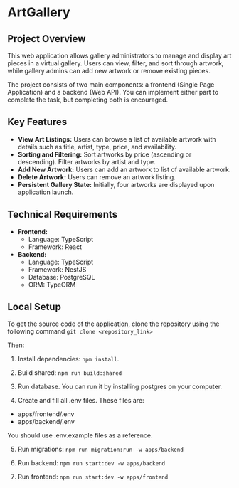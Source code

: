 # ArtGallery

## Project Overview

This web application allows gallery administrators to manage and display art pieces in a virtual gallery. Users can view, filter, and sort through artwork, while gallery admins can add new artwork or remove existing pieces.

The project consists of two main components: a frontend (Single Page Application) and a backend (Web API). You can implement either part to complete the task, but completing both is encouraged.

## Key Features

- **View Art Listings:** Users can browse a list of available artwork with details such as title, artist, type, price, and availability.
- **Sorting and Filtering:** Sort artworks by price (ascending or descending). Filter artworks by artist and type.
- **Add New Artwork:** Users can add an artwork to list of available artwork.
- **Delete Artwork:** Users can remove an artwork listing.
- **Persistent Gallery State:** Initially, four artworks are displayed upon application launch.

## Technical Requirements

- **Frontend:**
  - Language: TypeScript
  - Framework: React
- **Backend:**
  - Language: TypeScript
  - Framework: NestJS
  - Database: PostgreSQL
  - ORM: TypeORM

## Local Setup

To get the source code of the application, clone the repository using the following command `git clone <repository_link>`

Then:

1. Install dependencies: `npm install`.

2. Build shared: `npm run build:shared`

3. Run database. You can run it by installing postgres on your computer.

4. Create and fill all .env files. These files are:

- apps/frontend/.env
- apps/backend/.env

You should use .env.example files as a reference.

5. Run migrations: `npm run migration:run -w apps/backend`

6. Run backend: `npm run start:dev -w apps/backend`

7. Run frontend: `npm run start:dev -w apps/frontend`
